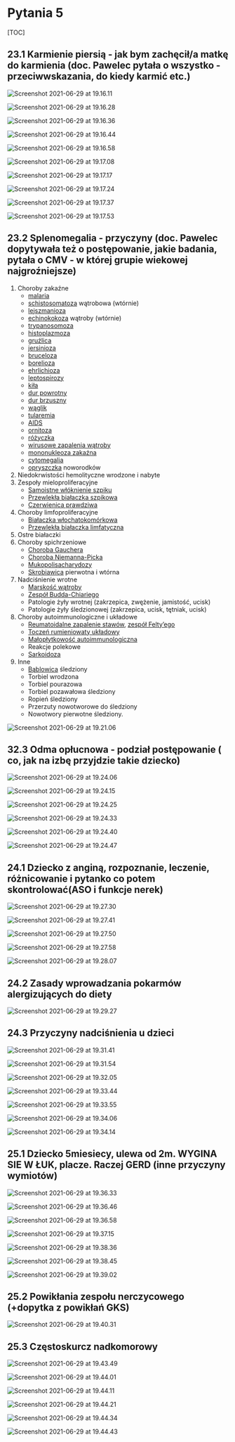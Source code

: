 # Pytania 5

[TOC]



## 23.1 Karmienie piersią - jak bym zachęcił/a matkę do karmienia (doc. Pawelec pytała o wszystko - przeciwwskazania, do kiedy karmić etc.)

![Screenshot 2021-06-29 at 19.16.11](img/Screenshot%202021-06-29%20at%2019.16.11.png)

![Screenshot 2021-06-29 at 19.16.28](img/Screenshot%202021-06-29%20at%2019.16.28.png)

![Screenshot 2021-06-29 at 19.16.36](img/Screenshot%202021-06-29%20at%2019.16.36.png)

![Screenshot 2021-06-29 at 19.16.44](img/Screenshot%202021-06-29%20at%2019.16.44.png)

![Screenshot 2021-06-29 at 19.16.58](img/Screenshot%202021-06-29%20at%2019.16.58.png)

![Screenshot 2021-06-29 at 19.17.08](img/Screenshot%202021-06-29%20at%2019.17.08.png)

![Screenshot 2021-06-29 at 19.17.17](img/Screenshot%202021-06-29%20at%2019.17.17.png)

![Screenshot 2021-06-29 at 19.17.24](img/Screenshot%202021-06-29%20at%2019.17.24.png)

![Screenshot 2021-06-29 at 19.17.37](img/Screenshot%202021-06-29%20at%2019.17.37.png)

![Screenshot 2021-06-29 at 19.17.53](img/Screenshot%202021-06-29%20at%2019.17.53.png)





## 23.2 Splenomegalia - przyczyny (doc. Pawelec dopytywała też o postępowanie, jakie badania, pytała o CMV - w której grupie wiekowej najgroźniejsze) 

1. Choroby zakaźne
   - [malaria](https://pl.wikipedia.org/wiki/Malaria)
   - [schistosomatoza](https://pl.wikipedia.org/wiki/Schistosomatoza) wątrobowa (wtórnie)
   - [lejszmanioza](https://pl.wikipedia.org/wiki/Lejszmanioza)
   - [echinokokoza](https://pl.wikipedia.org/wiki/Echinokokoza) wątroby (wtórnie)
   - [trypanosomoza](https://pl.wikipedia.org/wiki/Trypanosomoza)
   - [histoplazmoza](https://pl.wikipedia.org/wiki/Histoplazmoza)
   - [gruźlica](https://pl.wikipedia.org/wiki/Gruźlica_człowieka)
   - [jersinioza](https://pl.wikipedia.org/wiki/Jersinioza)
   - [bruceloza](https://pl.wikipedia.org/wiki/Bruceloza)
   - [borelioza](https://pl.wikipedia.org/wiki/Borelioza)
   - [ehrlichioza](https://pl.wikipedia.org/wiki/Ehrlichioza)
   - [leptospirozy](https://pl.wikipedia.org/wiki/Leptospirozy)
   - [kiła](https://pl.wikipedia.org/wiki/Kiła)
   - [dur powrotny](https://pl.wikipedia.org/wiki/Dur_powrotny)
   - [dur brzuszny](https://pl.wikipedia.org/wiki/Dur_brzuszny)
   - [wąglik](https://pl.wikipedia.org/wiki/Wąglik)
   - [tularemia](https://pl.wikipedia.org/wiki/Tularemia)
   - [AIDS](https://pl.wikipedia.org/wiki/Zespół_nabytego_niedoboru_odporności)
   - [ornitoza](https://pl.wikipedia.org/wiki/Ornitoza)
   - [różyczka](https://pl.wikipedia.org/wiki/Różyczka)
   - [wirusowe zapalenia wątroby](https://pl.wikipedia.org/wiki/Wirusowe_zapalenie_wątroby)
   - [mononukleoza zakaźna](https://pl.wikipedia.org/wiki/Mononukleoza_zakaźna)
   - [cytomegalia](https://pl.wikipedia.org/wiki/Cytomegalia)
   - [opryszczka](https://pl.wikipedia.org/wiki/Opryszczka) noworodków
2. Niedokrwistości hemolityczne wrodzone i nabyte
3. Zespoły mieloproliferacyjne
   - [Samoistne włóknienie szpiku](https://pl.wikipedia.org/wiki/Samoistne_włóknienie_szpiku)
   - [Przewlekła białaczka szpikowa](https://pl.wikipedia.org/wiki/Przewlekła_białaczka_szpikowa)
   - [Czerwienica prawdziwa](https://pl.wikipedia.org/wiki/Czerwienica_prawdziwa)
4. Choroby limfoproliferacyjne
   - [Białaczka włochatokomórkowa](https://pl.wikipedia.org/wiki/Białaczka_włochatokomórkowa)
   - [Przewlekła białaczka limfatyczna](https://pl.wikipedia.org/wiki/Przewlekła_białaczka_limfatyczna)
5. Ostre białaczki
6. Choroby spichrzeniowe
   - [Choroba Gauchera](https://pl.wikipedia.org/wiki/Choroba_Gauchera)
   - [Choroba Niemanna-Picka](https://pl.wikipedia.org/wiki/Choroba_Niemanna-Picka)
   - [Mukopolisacharydozy](https://pl.wikipedia.org/wiki/Mukopolisacharydozy)
   - [Skrobiawica](https://pl.wikipedia.org/wiki/Skrobiawica) pierwotna i wtórna
7. Nadciśnienie wrotne
   - [Marskość wątroby](https://pl.wikipedia.org/wiki/Marskość_wątroby)
   - [Zespół Budda-Chiariego](https://pl.wikipedia.org/wiki/Zespół_Budda-Chiariego)
   - Patologie żyły wrotnej (zakrzepica, zwężenie, jamistość, ucisk)
   - Patologie żyły śledzionowej (zakrzepica, ucisk, tętniak, ucisk)
8. Choroby autoimmunologiczne i układowe
   - [Reumatoidalne zapalenie stawów](https://pl.wikipedia.org/wiki/Reumatoidalne_zapalenie_stawów), [zespół Felty’ego](https://pl.wikipedia.org/wiki/Zespół_Felty’ego)
   - [Toczeń rumieniowaty układowy](https://pl.wikipedia.org/wiki/Toczeń_rumieniowaty_układowy)
   - [Małopłytkowość autoimmunologiczna](https://pl.wikipedia.org/wiki/Małopłytkowość_autoimmunologiczna)
   - Reakcje polekowe
   - [Sarkoidoza](https://pl.wikipedia.org/wiki/Sarkoidoza)
9. Inne
   - [Bąblowica](https://pl.wikipedia.org/wiki/Bąblowica) śledziony
   - Torbiel wrodzona
   - Torbiel pourazowa
   - Torbiel pozawałowa śledziony
   - Ropień śledziony
   - Przerzuty nowotworowe do śledziony
   - Nowotwory pierwotne śledziony.

![Screenshot 2021-06-29 at 19.21.06](img/Screenshot%202021-06-29%20at%2019.21.06.png)





## 32.3 Odma opłucnowa - podział postępowanie ( co, jak na izbę przyjdzie takie dziecko)

![Screenshot 2021-06-29 at 19.24.06](img/Screenshot%202021-06-29%20at%2019.24.06.png)

![Screenshot 2021-06-29 at 19.24.15](img/Screenshot%202021-06-29%20at%2019.24.15.png)

![Screenshot 2021-06-29 at 19.24.25](img/Screenshot%202021-06-29%20at%2019.24.25.png)

![Screenshot 2021-06-29 at 19.24.33](img/Screenshot%202021-06-29%20at%2019.24.33.png)

![Screenshot 2021-06-29 at 19.24.40](img/Screenshot%202021-06-29%20at%2019.24.40.png)

![Screenshot 2021-06-29 at 19.24.47](img/Screenshot%202021-06-29%20at%2019.24.47.png)





## 24.1 Dziecko z anginą, rozpoznanie, leczenie, różnicowanie i pytanko co potem skontrolować(ASO i funkcje nerek)

![Screenshot 2021-06-29 at 19.27.30](img/Screenshot%202021-06-29%20at%2019.27.30.png)

![Screenshot 2021-06-29 at 19.27.41](img/Screenshot%202021-06-29%20at%2019.27.41.png)

![Screenshot 2021-06-29 at 19.27.50](img/Screenshot%202021-06-29%20at%2019.27.50.png)

![Screenshot 2021-06-29 at 19.27.58](img/Screenshot%202021-06-29%20at%2019.27.58.png)

![Screenshot 2021-06-29 at 19.28.07](img/Screenshot%202021-06-29%20at%2019.28.07.png)



## 24.2 Zasady wprowadzania pokarmów alergizujących do diety

![Screenshot 2021-06-29 at 19.29.27](img/Screenshot%202021-06-29%20at%2019.29.27.png)



## 24.3 Przyczyny nadciśnienia u dzieci

![Screenshot 2021-06-29 at 19.31.41](img/Screenshot%202021-06-29%20at%2019.31.41.png)

![Screenshot 2021-06-29 at 19.31.54](img/Screenshot%202021-06-29%20at%2019.31.54.png)

![Screenshot 2021-06-29 at 19.32.05](img/Screenshot%202021-06-29%20at%2019.32.05.png)

![Screenshot 2021-06-29 at 19.33.44](img/Screenshot%202021-06-29%20at%2019.33.44.png)

![Screenshot 2021-06-29 at 19.33.55](img/Screenshot%202021-06-29%20at%2019.33.55.png)

![Screenshot 2021-06-29 at 19.34.06](img/Screenshot%202021-06-29%20at%2019.34.06.png)

![Screenshot 2021-06-29 at 19.34.14](img/Screenshot%202021-06-29%20at%2019.34.14.png)



## 25.1 Dziecko 5miesiecy, ulewa od 2m. WYGINA SIE W ŁUK, placze. Raczej GERD  (inne przyczyny wymiotów)

![Screenshot 2021-06-29 at 19.36.33](img/Screenshot%202021-06-29%20at%2019.36.33.png)

![Screenshot 2021-06-29 at 19.36.46](img/Screenshot%202021-06-29%20at%2019.36.46.png)

![Screenshot 2021-06-29 at 19.36.58](img/Screenshot%202021-06-29%20at%2019.36.58.png)

![Screenshot 2021-06-29 at 19.37.15](img/Screenshot%202021-06-29%20at%2019.37.15.png)

![Screenshot 2021-06-29 at 19.38.36](img/Screenshot%202021-06-29%20at%2019.38.36.png)

![Screenshot 2021-06-29 at 19.38.45](img/Screenshot%202021-06-29%20at%2019.38.45.png)

![Screenshot 2021-06-29 at 19.39.02](img/Screenshot%202021-06-29%20at%2019.39.02.png)



## 25.2 Powikłania zespołu nerczycowego (+dopytka z powikłań GKS)

![Screenshot 2021-06-29 at 19.40.31](img/Screenshot%202021-06-29%20at%2019.40.31.png)



## 25.3 Częstoskurcz nadkomorowy

![Screenshot 2021-06-29 at 19.43.49](img/Screenshot%202021-06-29%20at%2019.43.49.png)



![Screenshot 2021-06-29 at 19.44.01](img/Screenshot%202021-06-29%20at%2019.44.01.png)

![Screenshot 2021-06-29 at 19.44.11](img/Screenshot%202021-06-29%20at%2019.44.11.png)

![Screenshot 2021-06-29 at 19.44.21](img/Screenshot%202021-06-29%20at%2019.44.21.png)

![Screenshot 2021-06-29 at 19.44.34](img/Screenshot%202021-06-29%20at%2019.44.34.png)

![Screenshot 2021-06-29 at 19.44.43](img/Screenshot%202021-06-29%20at%2019.44.43.png)









